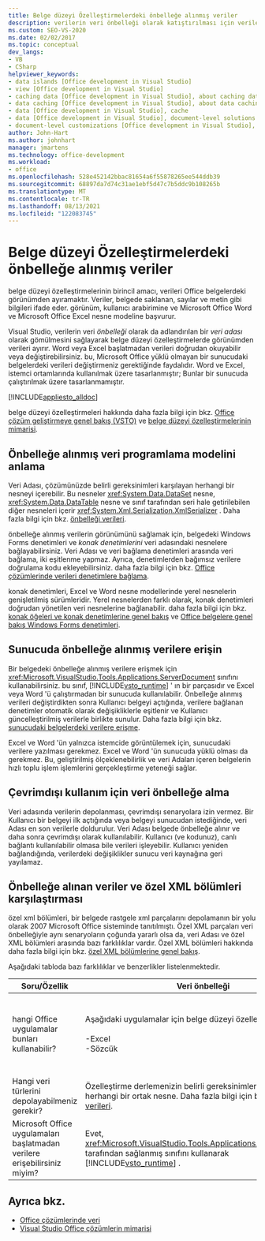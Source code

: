 ```yaml
---
title: Belge düzeyi Özelleştirmelerdeki önbelleğe alınmış veriler
description: verilerin veri önbelleği olarak katıştırılması için verileri belge düzeyi özelleştirmelerine göre Visual Studio nasıl ayıran hakkında bilgi edinin.
ms.custom: SEO-VS-2020
ms.date: 02/02/2017
ms.topic: conceptual
dev_langs:
- VB
- CSharp
helpviewer_keywords:
- data islands [Office development in Visual Studio]
- view [Office development in Visual Studio]
- caching data [Office development in Visual Studio], about caching data
- data caching [Office development in Visual Studio], about data caching
- data [Office development in Visual Studio], cache
- data [Office development in Visual Studio], document-level solutions
- document-level customizations [Office development in Visual Studio], data model
author: John-Hart
ms.author: johnhart
manager: jmartens
ms.technology: office-development
ms.workload:
- office
ms.openlocfilehash: 528e452142bbac81654a6f55878265ee544ddb39
ms.sourcegitcommit: 68897da7d74c31ae1ebf5d47c7b5ddc9b108265b
ms.translationtype: MT
ms.contentlocale: tr-TR
ms.lasthandoff: 08/13/2021
ms.locfileid: "122083745"
---
```

# <a name="cached-data-in-document-level-customizations"></a>Belge düzeyi Özelleştirmelerdeki önbelleğe alınmış veriler
  belge düzeyi özelleştirmelerinin birincil amacı, verileri Office belgelerdeki görünümden ayıramaktır. Veriler, belgede saklanan, sayılar ve metin gibi bilgileri ifade eder. görünüm, kullanıcı arabirimine ve Microsoft Office Word ve Microsoft Office Excel nesne modeline başvurur.

 Visual Studio, verilerin veri *önbelleği* olarak da adlandırılan bir *veri adası* olarak gömülmesini sağlayarak belge düzeyi özelleştirmelerde görünümden verileri ayırır. Word veya Excel başlatmadan verileri doğrudan okuyabilir veya değiştirebilirsiniz. bu, Microsoft Office yüklü olmayan bir sunucudaki belgelerdeki verileri değiştirmeniz gerektiğinde faydalıdır. Word ve Excel, istemci ortamlarında kullanılmak üzere tasarlanmıştır; Bunlar bir sunucuda çalıştırılmak üzere tasarlanmamıştır.

 [!INCLUDE[appliesto_alldoc](../vsto/includes/appliesto-alldoc-md.md)]

 belge düzeyi özelleştirmeleri hakkında daha fazla bilgi için bkz. [Office çözüm geliştirmeye genel bakış &#40;VSTO&#41;](../vsto/office-solutions-development-overview-vsto.md) ve [belge düzeyi özelleştirmelerinin mimarisi](../vsto/architecture-of-document-level-customizations.md).

## <a name="understand-the-cached-data-programming-model"></a>Önbelleğe alınmış veri programlama modelini anlama
 Veri Adası, çözümünüzde belirli gereksinimleri karşılayan herhangi bir nesneyi içerebilir. Bu nesneler <xref:System.Data.DataSet> nesne, <xref:System.Data.DataTable> nesne ve sınıf tarafından seri hale getirilebilen diğer nesneleri içerir <xref:System.Xml.Serialization.XmlSerializer> . Daha fazla bilgi için bkz. [önbelleği verileri](../vsto/caching-data.md).

 önbelleğe alınmış verilerin görünümünü sağlamak için, belgedeki Windows Forms denetimleri ve *konak denetimlerini* veri adasındaki nesnelere bağlayabilirsiniz. Veri Adası ve veri bağlama denetimleri arasında veri bağlama, iki eşitlenme yapmaz. Ayrıca, denetimlerden bağımsız verilere doğrulama kodu ekleyebilirsiniz. daha fazla bilgi için bkz. [Office çözümlerinde verileri denetimlere bağlama](../vsto/binding-data-to-controls-in-office-solutions.md).

 konak denetimleri, Excel ve Word nesne modellerinde yerel nesnelerin genişletilmiş sürümleridir. Yerel nesnelerden farklı olarak, konak denetimleri doğrudan yönetilen veri nesnelerine bağlanabilir. daha fazla bilgi için bkz. [konak öğeleri ve konak denetimlerine genel bakış](../vsto/host-items-and-host-controls-overview.md) ve [Office belgelere genel bakış Windows Forms denetimleri](../vsto/windows-forms-controls-on-office-documents-overview.md).

## <a name="access-cached-data-on-the-server"></a>Sunucuda önbelleğe alınmış verilere erişin
 Bir belgedeki önbelleğe alınmış verilere erişmek için <xref:Microsoft.VisualStudio.Tools.Applications.ServerDocument> sınıfını kullanabilirsiniz. bu sınıf, [!INCLUDE[vsto_runtime](../vsto/includes/vsto-runtime-md.md)] ' ın bir parçasıdır ve Excel veya Word 'ü çalıştırmadan bir sunucuda kullanılabilir. Önbelleğe alınmış verileri değiştirdikten sonra Kullanıcı belgeyi açtığında, verilere bağlanan denetimler otomatik olarak değişikliklerle eşitlenir ve Kullanıcı güncelleştirilmiş verilerle birlikte sunulur. Daha fazla bilgi için bkz. [sunucudaki belgelerdeki verilere erişme](../vsto/accessing-data-in-documents-on-the-server.md).

 Excel ve Word 'ün yalnızca istemcide görüntülemek için, sunucudaki verilere yazılması gerekmez. Excel ve Word 'ün sunucuda yüklü olması da gerekmez. Bu, geliştirilmiş ölçeklenebilirlik ve veri Adaları içeren belgelerin hızlı toplu işlem işlemlerini gerçekleştirme yeteneği sağlar.

## <a name="data-caching-for-offline-use"></a>Çevrimdışı kullanım için veri önbelleğe alma
 Veri adasında verilerin depolanması, çevrimdışı senaryolara izin vermez. Bir Kullanıcı bir belgeyi ilk açtığında veya belgeyi sunucudan istediğinde, veri Adası en son verilerle doldurulur. Veri Adası belgede önbelleğe alınır ve daha sonra çevrimdışı olarak kullanılabilir. Kullanıcı (ve kodunuz), canlı bağlantı kullanılabilir olmasa bile verileri işleyebilir. Kullanıcı yeniden bağlandığında, verilerdeki değişiklikler sunucu veri kaynağına geri yayılamaz.

## <a name="cached-data-and-custom-xml-parts-compared"></a>Önbelleğe alınan veriler ve özel XML bölümleri karşılaştırması
 özel xml bölümleri, bir belgede rastgele xml parçalarını depolamanın bir yolu olarak 2007 Microsoft Office sisteminde tanıtılmıştı. Özel XML parçaları veri önbelleğiyle aynı senaryoların çoğunda yararlı olsa da, veri Adası ve özel XML bölümleri arasında bazı farklılıklar vardır. Özel XML bölümleri hakkında daha fazla bilgi için bkz. [özel XML bölümlerine genel bakış](../vsto/custom-xml-parts-overview.md).

 Aşağıdaki tabloda bazı farklılıklar ve benzerlikler listelenmektedir.

|Soru/Özellik|Veri önbelleği|Özel XML bölümleri|
|-|----------------|----------------------|
|hangi Office uygulamalar bunları kullanabilir?|Aşağıdaki uygulamalar için belge düzeyi özelleştirmeleri:<br /><br /> -Excel<br />-Sözcük|Aşağıdaki uygulamalar için belge düzeyi ve uygulama düzeyi çözümler:<br /><br /> -Excel<br />-PowerPoint<br />-Sözcük|
|Hangi veri türlerini depolayabilmeniz gerekir?|Özelleştirme derlemenizin belirli gereksinimleri karşılayan herhangi bir ortak nesne. Daha fazla bilgi için bkz. [önbelleği verileri](../vsto/caching-data.md).|Herhangi bir XML verisi.|
|Microsoft Office uygulamaları başlatmadan verilere erişebilirsiniz miyim?|Evet, <xref:Microsoft.VisualStudio.Tools.Applications.ServerDocument> tarafından sağlanmış sınıfını kullanarak [!INCLUDE[vsto_runtime](../vsto/includes/vsto-runtime-md.md)] .|Evet, <xref:System.IO.Packaging> ad alanındaki sınıfları veya Open XML biçimi SDK 'sını kullanarak.|

## <a name="see-also"></a>Ayrıca bkz.
- [Office çözümlerinde veri](../vsto/data-in-office-solutions.md)
- [Visual Studio Office çözümlerin mimarisi](../vsto/architecture-of-office-solutions-in-visual-studio.md)
